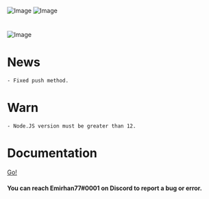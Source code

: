 ![Image](https://img.shields.io/npm/v/erax.db?color=%2351F9C0&label=erax.db)
![Image](https://img.shields.io/npm/dt/erax.db.svg?color=%2351FC0&maxAge=3600)

#

![Image](https://nodei.co/npm/erax.db.png?downloads=true&downloadRank=true&stars=true)

# News

```npm
- Fixed push method.
```

# Warn

```npm
- Node.JS version must be greater than 12.
```

# Documentation
<a href="https://eraxdb.js.org/documentation/">Go!</a>

#### You can reach Emirhan77#0001 on Discord to report a bug or error.
